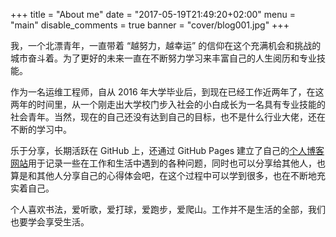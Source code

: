 +++
title = "About me"
date = "2017-05-19T21:49:20+02:00"
menu = "main"
disable_comments = true
banner = "cover/blog001.jpg"
+++

我，一个北漂青年，一直带着 “越努力，越幸运” 的信仰在这个充满机会和挑战的城市奋斗着。为了更好的未来一直在不断努力学习来丰富自己的人生阅历和专业技能。

作为一名运维工程师，自从 2016 年大学毕业后，到现在已经工作近两年了，在这两年的时间里，从一个刚走出大学校门步入社会的小白成长为一名具有专业技能的社会青年。当然，现在的自己还没有达到自己的目标，也不是什么行业大佬，还在不断的学习中。

乐于分享，长期活跃在 GitHub 上，还通过 GitHub Pages 建立了自己的[个人博客网站](https://yeaheo.com)用于记录一些在工作和生活中遇到的各种问题，同时也可以分享给其他人，也算是和其他人分享自己的心得体会吧，在这个过程中可以学到很多，也在不断地充实着自己。

个人喜欢书法，爱听歌，爱打球，爱跑步，爱爬山。工作并不是生活的全部，我们也要学会享受生活。
